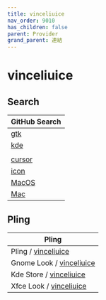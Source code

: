 ```yaml
---
title: vinceliuice
nav_order: 9010
has_children: false
parent: Provider
grand_parent: 連結
---
```



# vinceliuice


## Search

| GitHub Search |
| --- |
| [gtk](https://github.com/vinceliuice?tab=repositories&q=gtk&type=&language=&sort=) |
| [kde](https://github.com/vinceliuice?tab=repositories&q=kde&type=&language=&sort=) |
| |
| [cursor](https://github.com/vinceliuice?tab=repositories&q=cursor&type=&language=&sort=) |
| [icon](https://github.com/vinceliuice?tab=repositories&q=icon&type=&language=&sort=) |
| [MacOS](https://github.com/vinceliuice?tab=repositories&q=MacOS&type=&language=&sort=) |
| [Mac](https://github.com/vinceliuice?tab=repositories&q=Mac&type=&language=&sort=) |


## Pling

| Pling |
| --- |
| Pling / [vinceliuice](https://www.pling.com/u/vinceliuice) |
| Gnome Look / [vinceliuice](https://www.gnome-look.org/u/vinceliuice) |
| Kde Store / [vinceliuice](https://store.kde.org/u/vinceliuice) |
| Xfce Look / [vinceliuice](https://www.xfce-look.org/u/vinceliuice) |
